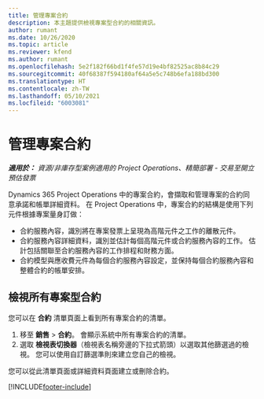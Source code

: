 ```yaml
---
title: 管理專案合約
description: 本主題提供檢視專案型合約的相關資訊。
author: rumant
ms.date: 10/26/2020
ms.topic: article
ms.reviewer: kfend
ms.author: rumant
ms.openlocfilehash: 5e2f182f66bd1f4fe57d19e4bf82525ac8b84c29
ms.sourcegitcommit: 40f68387f594180af64a5e5c748b6efa188bd300
ms.translationtype: HT
ms.contentlocale: zh-TW
ms.lasthandoff: 05/10/2021
ms.locfileid: "6003081"
---
```

# <a name="manage-project-contracts"></a>管理專案合約

_**適用於：** 資源/非庫存型案例適用的 Project Operations、精簡部署 - 交易至開立預估發票_

Dynamics 365 Project Operations 中的專案合約，會擷取和管理專案的合約同意承諾和帳單詳細資料。 在 Project Operations 中，專案合約的結構是使用下列元件根據專案量身訂做：

- 合約服務內容，識別將在專案發票上呈現為高階元件之工作的離散元件。
- 合約服務內容詳細資料，識別並估計每個高階元件或合約服務內容的工作。 估計包括關聯至合約服務內容的工作排程和財務方面。
- 合約模型與應收費元件為每個合約服務內容設定，並保持每個合約服務內容和整體合約的帳單安排。

## <a name="view-all-project-based-contracts"></a>檢視所有專案型合約

您可以在 **合約** 清單頁面上看到所有專案合約的清單。 

1. 移至 **銷售** > **合約**。 會顯示系統中所有專案合約的清單。 
2. 選取 **檢視表切換器**（檢視表名稱旁邊的下拉式箭頭）以選取其他篩選過的檢視。 您可以使用自訂篩選準則來建立您自己的檢視。

您可以從此清單頁面或詳細資料頁面建立或刪除合約。


[!INCLUDE[footer-include](../../includes/footer-banner.md)]